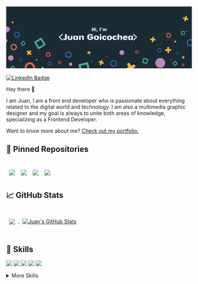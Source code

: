 [![Braydon's GitHub Banner](./assets/github-header.png)](https://juangoicochea.dev)

[![LinkedIn Badge](https://img.shields.io/badge/LinkedIn-Profile-informational?style=flat&logo=linkedin&logoColor=white&color=0D76A8)](https://www.linkedin.com/in/juan-goicochea/)

Hey there 👋

I am Juan, I am a front end developer who is passionate about everything related to the digital world and technology. I am also a multimedia graphic designer and my goal is always to unite both areas of knowledge, specializing as a Frontend Developer.

Want to know more about me? [Check out my portfolio.](https://juangoicochea.dev/)

## 📌 Pinned Repositories

<br>

<a href="https://github.com/juangoicochea/allrecipes">
  <img align="left" style="margin:0.5rem" src="https://github-readme-stats.vercel.app/api/pin/?username=juangoicochea&repo=allrecipes&title_color=ffffff&text_color=c9cacc&icon_color=4AB197&bg_color=1A2B34" />
</a>

<a href="https://github.com/juangoicochea/pi-videogames">
  <img align="left" style="margin:0.5rem" src="https://github-readme-stats.vercel.app/api/pin/?username=juangoicochea&repo=pi-videogames&title_color=ffffff&text_color=c9cacc&icon_color=4AB197&bg_color=1A2B34" />
</a>

<a href="https://github.com/juangoicochea/hubazar-ecommerce">
  <img align="left" style="margin:0.5rem" src="https://github-readme-stats.vercel.app/api/pin/?username=juangoicochea&repo=hubazar-ecommerce&title_color=ffffff&text_color=c9cacc&icon_color=4AB197&bg_color=1A2B34" />
</a>

<a href="https://github.com/juangoicochea/weather-app">
  <img align="left" style="margin:0.5rem" src="https://github-readme-stats.vercel.app/api/pin/?username=juangoicochea&repo=weather-app&title_color=ffffff&text_color=c9cacc&icon_color=4AB197&bg_color=1A2B34" />
</a>

<br>
<br>

## &#x1f4c8; GitHub Stats

<br>

<a href="https://github.com/juangoicochea">
  <img align="center" style="margin:0.5rem" src="https://github-readme-stats.vercel.app/api/top-langs/?username=juangoicochea&title_color=ffffff&text_color=c9cacc&icon_color=4AB197&bg_color=1A2B34" />
</a>

<a href="https://github.com/juangoicochea">
  <img align="center" style="margin:0.5rem" src="https://github-readme-stats.vercel.app/api?username=juangoicochea&show_icons=true&line_height=27&count_private=true&title_color=ffffff&text_color=c9cacc&icon_color=4AB097&bg_color=1A2B34" alt="Juan's GitHub Stats" />
</a>

<br>
<br>

## 💼 Skills

![](https://img.shields.io/badge/Code-React-informational?style=flat&logo=react&logoColor=white&color=4AB197)
![](https://img.shields.io/badge/Code-Redux-informational?style=flat&logo=Redux&logoColor=white&color=4AB197)
![](https://img.shields.io/badge/Code-JavaScript-informational?style=flat&logo=JavaScript&logoColor=white&color=4AB197)
![](https://img.shields.io/badge/Code-PostgreSQL-informational?style=flat&logo=MongoDB&logoColor=white&color=4AB197)
![](https://img.shields.io/badge/Code-MySQL-informational?style=flat&logo=MySQL&logoColor=white&color=4AB197)

<details>
<summary>More Skills</summary>
<br>

![](https://img.shields.io/badge/Style-CSS-informational?style=flat&logo=css3&logoColor=white&color=4AB197)

<br>

![](https://img.shields.io/badge/Test-Jasmine-informational?style=flat&logo=Jasmine&logoColor=white&color=4AB197)

<br>

![](https://img.shields.io/badge/Tools-Postman-informational?style=flat&logo=Postman&logoColor=white&color=4AB197)
![](https://img.shields.io/badge/Tools-Photoshop-informational?style=flat&logo=Adobe-Photoshop&logoColor=white&color=4AB197)
![](https://img.shields.io/badge/Tools-Illustrator-informational?style=flat&logo=Adobe-Illustrator&logoColor=white&color=4AB197)
![](https://img.shields.io/badge/Tools-GitHub-informational?style=flat&logo=GitHub&logoColor=white&color=4AB197)

</details>

<br>
